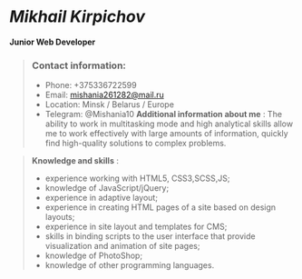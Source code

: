 # *Mikhail Kirpichov*
**Junior Web Developer** 

> ### Contact information:
>-   Phone: +375336722599
>- Email: mishania261282@mail.ru
> - Location: Minsk / Belarus / Europe
>- Telegram: @Mishania10
 >**Additional information about me** :
  The ability to work in multitasking mode and high analytical skills allow me to work effectively with large amounts of information, quickly find high-quality solutions to complex problems. 

  >**Knowledge and skills** :
  >- experience working with HTML5, CSS3,SCSS,JS;
  >- knowledge of JavaScript/jQuery;
  >- experience in adaptive layout;
  >- experience in creating HTML pages of a site based on design layouts;
  >- experience in site layout and templates for CMS;
  >- skills in binding scripts to the user interface that provide visualization and animation of site pages;
  >- knowledge of PhotoShop;
  >- knowledge of other programming languages.